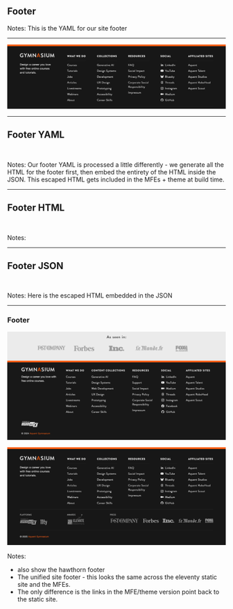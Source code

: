 <!-- .slide: data-background="black" class="" -->

## Footer

Notes: This is the YAML for our site footer

---


![Screenshot of pre-Eleventy footer (detail) design.](img/gymnasium-footer-eleventy-detail-1920w.png) <!-- .element: class="r-fit-text" data-id="screencap" -->


---

<!-- .slide: data-auto-animate -->

<h2 data-id="code-title">Footer YAML</h2>
<pre class="code-wrapper" data-id="code-animation">
  <code class="language-yml"
    data-disable- line-numbers="|2-22|23-38|39-57|58-114|115-136|138-151|152-159|160-191"
    data-trim
    data-url="code-samples/footer.yaml"
    ></code>
</pre>

Notes:
Our footer YAML is processed a little differently - we generate all the HTML for the footer first, then embed the entirety of the HTML inside the JSON. This escaped HTML gets included in the MFEs + theme at build time.

------

## Footer HTML

<pre class="code-wrapper" data-id="code-animation">
  <code class="language-html"
    data-line-numbers=""
    data-trim
    data-url="code-samples/footer.html"
    ></code>
</pre>

Notes:


------

<!-- .slide: data-auto-animate -->

## Footer JSON

<pre class="code-wrapper" data-id="code-animation">
  <code class="language-json"
    data-line-numbers=""
    data-trim
    data-url="code-samples/footer.json"
    ></code>
</pre>

Notes: Here is the escaped HTML embedded in the JSON


------

<!-- .slide:  -->

### Footer

![Screenshot of pre-Eleventy footer design.](img/gymansium-footer-pre-eleventy-1920w.png) <!-- .element: class="r-fit-text" data-id="screencap" -->

![Screenshot of Eleventy footer design.](img/gymansium-footer-eleventy-1920w.png) <!-- .element: class="r-fit-text" data-id="screencap" -->




Notes:
- also show the hawthorn footer
- The unified site footer - this looks the same across the eleventy static site and the MFEs.
- The only difference is the links in the MFE/theme version point back to the static site.
